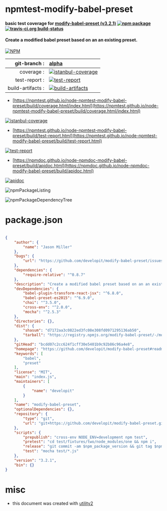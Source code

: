 # npmtest-modify-babel-preset

#### basic test coverage for  [modify-babel-preset (v3.2.1)](https://github.com/developit/modify-babel-preset#readme)  [![npm package](https://img.shields.io/npm/v/npmtest-modify-babel-preset.svg?style=flat-square)](https://www.npmjs.org/package/npmtest-modify-babel-preset) [![travis-ci.org build-status](https://api.travis-ci.org/npmtest/node-npmtest-modify-babel-preset.svg)](https://travis-ci.org/npmtest/node-npmtest-modify-babel-preset)

#### Create a modified babel preset based on an an existing preset.

[![NPM](https://nodei.co/npm/modify-babel-preset.png?downloads=true&downloadRank=true&stars=true)](https://www.npmjs.com/package/modify-babel-preset)

| git-branch : | [alpha](https://github.com/npmtest/node-npmtest-modify-babel-preset/tree/alpha)|
|--:|:--|
| coverage : | [![istanbul-coverage](https://npmtest.github.io/node-npmtest-modify-babel-preset/build/coverage.badge.svg)](https://npmtest.github.io/node-npmtest-modify-babel-preset/build/coverage.html/index.html)|
| test-report : | [![test-report](https://npmtest.github.io/node-npmtest-modify-babel-preset/build/test-report.badge.svg)](https://npmtest.github.io/node-npmtest-modify-babel-preset/build/test-report.html)|
| build-artifacts : | [![build-artifacts](https://npmtest.github.io/node-npmtest-modify-babel-preset/glyphicons_144_folder_open.png)](https://github.com/npmtest/node-npmtest-modify-babel-preset/tree/gh-pages/build)|

- [https://npmtest.github.io/node-npmtest-modify-babel-preset/build/coverage.html/index.html](https://npmtest.github.io/node-npmtest-modify-babel-preset/build/coverage.html/index.html)

[![istanbul-coverage](https://npmtest.github.io/node-npmtest-modify-babel-preset/build/screenCapture.buildCi.browser.%252Ftmp%252Fbuild%252Fcoverage.lib.html.png)](https://npmtest.github.io/node-npmtest-modify-babel-preset/build/coverage.html/index.html)

- [https://npmtest.github.io/node-npmtest-modify-babel-preset/build/test-report.html](https://npmtest.github.io/node-npmtest-modify-babel-preset/build/test-report.html)

[![test-report](https://npmtest.github.io/node-npmtest-modify-babel-preset/build/screenCapture.buildCi.browser.%252Ftmp%252Fbuild%252Ftest-report.html.png)](https://npmtest.github.io/node-npmtest-modify-babel-preset/build/test-report.html)

- [https://npmdoc.github.io/node-npmdoc-modify-babel-preset/build/apidoc.html](https://npmdoc.github.io/node-npmdoc-modify-babel-preset/build/apidoc.html)

[![apidoc](https://npmdoc.github.io/node-npmdoc-modify-babel-preset/build/screenCapture.buildCi.browser.%252Ftmp%252Fbuild%252Fapidoc.html.png)](https://npmdoc.github.io/node-npmdoc-modify-babel-preset/build/apidoc.html)

![npmPackageListing](https://npmtest.github.io/node-npmtest-modify-babel-preset/build/screenCapture.npmPackageListing.svg)

![npmPackageDependencyTree](https://npmtest.github.io/node-npmtest-modify-babel-preset/build/screenCapture.npmPackageDependencyTree.svg)



# package.json

```json

{
    "author": {
        "name": "Jason Miller"
    },
    "bugs": {
        "url": "https://github.com/developit/modify-babel-preset/issues"
    },
    "dependencies": {
        "require-relative": "^0.8.7"
    },
    "description": "Create a modified babel preset based on an an existing preset.",
    "devDependencies": {
        "babel-plugin-transform-react-jsx": "^6.8.0",
        "babel-preset-es2015": "^6.9.0",
        "chai": "^3.5.0",
        "cross-env": "^2.0.0",
        "mocha": "^2.5.3"
    },
    "directories": {},
    "dist": {
        "shasum": "d7172aa3c0822ed3fc08e308fd0971295136ab50",
        "tarball": "https://registry.npmjs.org/modify-babel-preset/-/modify-babel-preset-3.2.1.tgz"
    },
    "gitHead": "bcdd07c2cc624f1cff30e5401b9c92b86c96a4e8",
    "homepage": "https://github.com/developit/modify-babel-preset#readme",
    "keywords": [
        "babel",
        "preset"
    ],
    "license": "MIT",
    "main": "index.js",
    "maintainers": [
        {
            "name": "developit"
        }
    ],
    "name": "modify-babel-preset",
    "optionalDependencies": {},
    "repository": {
        "type": "git",
        "url": "git+https://github.com/developit/modify-babel-preset.git"
    },
    "scripts": {
        "prepublish": "cross-env NODE_ENV=development npm test",
        "pretest": "cd test/fixtures/two/node_modules/one && npm i",
        "release": "git commit -am $npm_package_version && git tag $npm_package_version && git push && git push --tags && npm publish",
        "test": "mocha test/*.js"
    },
    "version": "3.2.1",
    "bin": {}
}
```



# misc
- this document was created with [utility2](https://github.com/kaizhu256/node-utility2)
